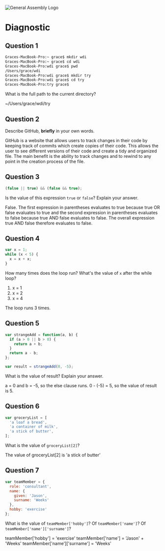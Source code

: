 ![General Assembly Logo](http://i.imgur.com/ke8USTq.png)

# Diagnostic

## Question 1

```sh
Graces-MacBook-Pro:~ grace$ mkdir wdi
Graces-MacBook-Pro:~ grace$ cd wdi
Graces-MacBook-Pro:wdi grace$ pwd
/Users/grace/wdi
Graces-MacBook-Pro:wdi grace$ mkdir try
Graces-MacBook-Pro:wdi grace$ cd try
Graces-MacBook-Pro:try grace$
```

What is the full path to the current directory?

~/Users/grace/wdi/try

## Question 2

Describe GitHub, **briefly** in your own words.

GitHub is a website that allows users to track changes in their code by keeping track of commits which create copies of their code.  This allows the user to see different versions of their code and create a tidy and organized file.  The main benefit is the ability to track changes and to rewind to any point in the creation process of the file.

## Question 3

```js
(false || true) && (false && true);
```

Is the value of this expression `true` or `false`?  Explain your answer.

False.  The first expression in parentheses evaluates to true because true OR false evaluates to true and the second expression in parentheses evaluates to false because true AND false evaluates to false.  The overall expression true AND false therefore evaluates to false.

## Question 4

```js
var x = 1;
while (x < 5) {
  x = x + x;
}
```

How many times does the loop run?  What's the value of `x` after the while loop?

1. x = 1
2. x = 2
3. x = 4

The loop runs 3 times.

## Question 5

```js
var strangeAdd = function(a, b) {
  if (a > 0 || b > 0) {
    return a + b;
  }
  return a - b;
};

var result = strangeAdd(0, -5);
```

What is the value of result?  Explain your answer.

a = 0 and b = -5, so the else clause runs.  0 - (-5) = 5, so the value of result is 5.

## Question 6

```js
var groceryList = [
  'a loaf a bread',
  'a container of milk',
  'a stick of butter',
];
```

What is the value of `groceryList[2]`?

The value of groceryList[2] is 'a stick of butter'

## Question 7

```js
var teamMember = {
  role: 'consultant',
  name: {
    given: 'Jason',
    surname: 'Weeks'
  },
  hobby: 'exercise'
};
```

What is the value of `teamMember['hobby']`?  Of `teamMember['name']`?  Of
`teamMember['name']['surname']`?

teamMember['hobby'] = 'exercise'
teamMember['name'] = 'Jason' + 'Weeks'
teamMember['name']['surname'] = 'Weeks'
